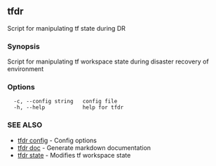 ## tfdr

Script for manipulating tf state during DR

### Synopsis

Script for manipulating tf workspace state during disaster recovery of environment

### Options

```
  -c, --config string   config file
  -h, --help            help for tfdr
```

### SEE ALSO

* [tfdr config](tfdr_config.md)	 - Config options
* [tfdr doc](tfdr_doc.md)	 - Generate markdown documentation
* [tfdr state](tfdr_state.md)	 - Modifies tf workspace state


